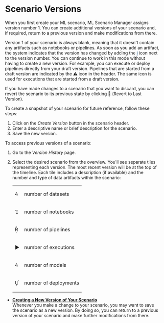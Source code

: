 <!-- loiod282f427a86a45b2a46170e14d5c4283 -->

<link rel="stylesheet" type="text/css" href="../css/sap-icons.css"/>

# Scenario Versions

When you first create your ML scenario, ML Scenario Manager assigns version number 1. You can create additional versions of your scenario and, if required, return to a previous version and make modifications from there.

Version 1 of your scenario is always blank, meaning that it doesn't contain any artifacts such as notebooks or pipelines. As soon as you add an artifact, the system indicates that the version has changed by adding the <span style="color:#346187;"><span class="SAP-icons"></span></span> icon next to the version number. You can continue to work in this mode without having to create a new version. For example, you can execute or deploy pipelines directly from your draft version. Pipelines that are started from a draft version are indicated by the :warning: icon in the header. The same icon is used for executions that are started from a draft version.

If you have made changes to a scenario that you want to discard, you can revert the scenario to its previous state by clicking <span class="SAP-icons"></span> \(Revert to Last Version\).

To create a snapshot of your scenario for future reference, follow these steps:

1.  Click on the *Create Version* button in the scenario header.
2.  Enter a descriptive name or brief description for the scenario.
3.  Save the new version.

To access previous versions of a scenario:

1.  Go to the *Version History* page.
2.  Select the desired scenario from the overview. You'll see separate tiles representing each version. The most recent version will be at the top of the timeline. Each tile includes a description \(if available\) and the number and type of data artifacts within the scenario:


    <table>
    <tr>
    <td valign="top">
    
    <span class="SAP-icons"></span>
    
    </td>
    <td valign="top">
    
    number of datasets
    
    </td>
    </tr>
    <tr>
    <td valign="top">
    
    <span class="SAP-icons"></span>
    
    </td>
    <td valign="top">
    
    number of notebooks
    
    </td>
    </tr>
    <tr>
    <td valign="top">
    
    <span class="SAP-icons"></span>
    
    </td>
    <td valign="top">
    
    number of pipelines
    
    </td>
    </tr>
    <tr>
    <td valign="top">
    
    :arrow_forward:
    
    </td>
    <td valign="top">
    
    number of executions
    
    </td>
    </tr>
    <tr>
    <td valign="top">
    
    <span class="SAP-icons"></span>
    
    </td>
    <td valign="top">
    
    number of models
    
    </td>
    </tr>
    <tr>
    <td valign="top">
    
    <span class="SAP-icons"></span>
    
    </td>
    <td valign="top">
    
    number of deployments
    
    </td>
    </tr>
    </table>
    

-   **[Creating a New Version of Your Scenario](creating-a-new-version-of-your-scenario-6298c4d.md "Whenever you make a change to your scenario, you may want to save the scenario as a new
		version. By doing so, you can return to a previous version of your scenario and make further
		modifications from there.")**  
Whenever you make a change to your scenario, you may want to save the scenario as a new version. By doing so, you can return to a previous version of your scenario and make further modifications from there.

